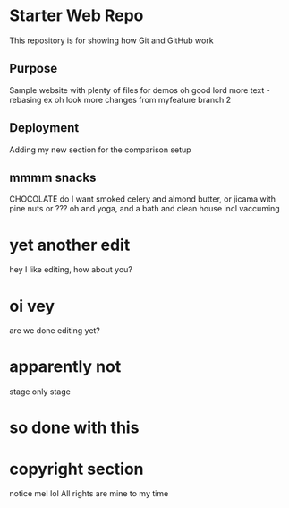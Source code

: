 # Starter Web Repo

This repository is for showing how Git and GitHub work

## Purpose

Sample website with plenty of files for demos
oh good lord more text - rebasing ex
oh look more changes from myfeature branch 2

## Deployment

Adding my new section for the comparison setup

## mmmm snacks

CHOCOLATE
do I want smoked celery and almond butter, or jicama with pine nuts or ???
oh and yoga, and a bath and clean house incl vaccuming

# yet another edit

hey I like editing, how about you?

# oi vey

are we done editing yet?

# apparently not

stage only stage

# so done with this

# copyright section

notice me! lol  All rights are mine to my time